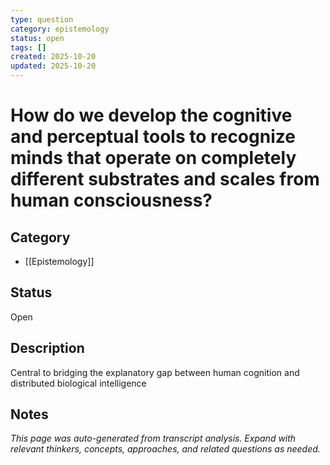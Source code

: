 ```yaml
---
type: question
category: epistemology
status: open
tags: []
created: 2025-10-20
updated: 2025-10-20
---
```


# How do we develop the cognitive and perceptual tools to recognize minds that operate on completely different substrates and scales from human consciousness?

## Category

- [[Epistemology]]

## Status

Open

## Description

Central to bridging the explanatory gap between human cognition and distributed biological intelligence

## Notes

*This page was auto-generated from transcript analysis. Expand with relevant thinkers, concepts, approaches, and related questions as needed.*
